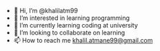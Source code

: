 - 👋 Hi, I’m @khalilatm99
- 👀 I’m interested in learning programming
- 🌱 I’m currently learning coding at university
- 💞️ I’m looking to collaborate on learning
- 📫 How to reach me khalil.atmane99@gmail.com

<!---
khalilatm99/khalilatm99 is a ✨ special ✨ repository because its `README.md` (this file) appears on your GitHub profile.
You can click the Preview link to take a look at your changes.
--->
